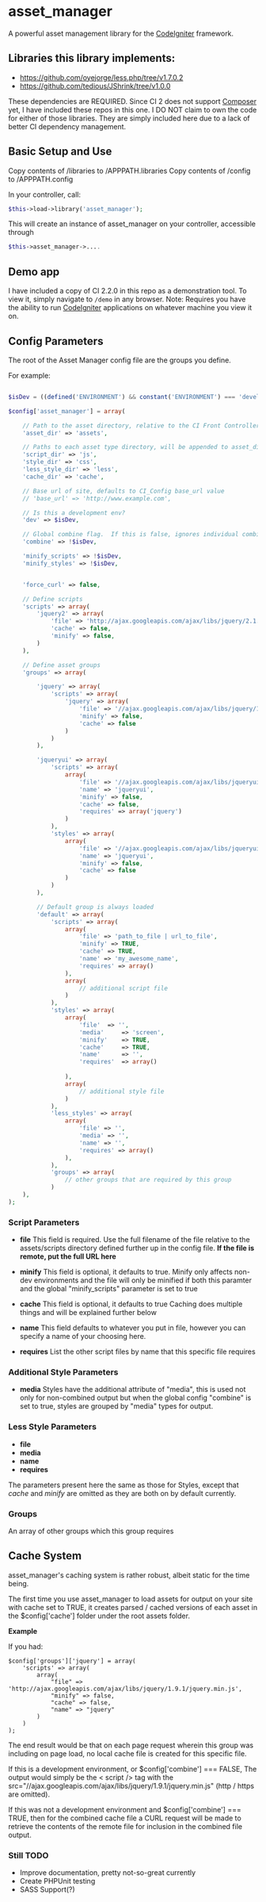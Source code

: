 asset_manager
=============

A powerful asset management library for the <a href="http://ellislab.com/codeigniter" target="_blank">CodeIgniter</a> framework.

## Libraries this library implements:
- https://github.com/oyejorge/less.php/tree/v1.7.0.2
- https://github.com/tedious/JShrink/tree/v1.0.0

These dependencies are REQUIRED.  Since CI 2 does not support <a href="https://getcomposer.org/" target="_blank">Composer</a> yet,
I have included these repos in this one.  I DO NOT claim to own the code for either of those libraries.  They are simply included
here due to a lack of better CI dependency management.

Basic Setup and Use
-------------------

Copy contents of /libraries to /APPPATH.libraries
Copy contents of /config to /APPPATH.config

In your controller, call:
```php
$this->load->library('asset_manager');
```

This will create an instance of asset_manager on your controller, accessible through
```php
$this->asset_manager->....
```

## Demo app
I have included a copy of CI 2.2.0 in this repo as a demonstration tool.  To view it, simply navigate to ``` /demo ``` in any
browser.  Note: Requires you have the ability to run <a href="http://ellislab.com/codeigniter" target="_blank">CodeIgniter</a>
applications on whatever machine you view it on.

Config Parameters
-----------------

The root of the Asset Manager config file are the groups you define.

For example:

```php

$isDev = ((defined('ENVIRONMENT') && constant('ENVIRONMENT') === 'development') ? true : false);

$config['asset_manager'] = array(

    // Path to the asset directory, relative to the CI Front Controller (FCPATH)
    'asset_dir' => 'assets',

    // Paths to each asset type directory, will be appended to asset_dir value
    'script_dir' => 'js',
    'style_dir' => 'css',
    'less_style_dir' => 'less',
    'cache_dir' => 'cache',

    // Base url of site, defaults to CI_Config base_url value
    // 'base_url' => 'http://www.example.com',

    // Is this a development env?
    'dev' => $isDev,

    // Global combine flag.  If this is false, ignores individual combine values
    'combine' => !$isDev,

    'minify_scripts' => !$isDev,
    'minify_styles' => !$isDev,


    'force_curl' => false,

    // Define scripts
    'scripts' => array(
        'jquery2' => array(
            'file' => 'http://ajax.googleapis.com/ajax/libs/jquery/2.1.0/jquery.min.js',
            'cache' => false,
            'minify' => false,
        )
    ),

    // Define asset groups
    'groups' => array(

        'jquery' => array(
            'scripts' => array(
                'jquery' => array(
                    'file' => '//ajax.googleapis.com/ajax/libs/jquery/1.11.0/jquery.min.js',
                    'minify' => false,
                    'cache' => false
                )
            )
        ),

        'jqueryui' => array(
            'scripts' => array(
                array(
                    'file' => '//ajax.googleapis.com/ajax/libs/jqueryui/1.10.4/jquery-ui.min.js',
                    'name' => 'jqueryui',
                    'minify' => false,
                    'cache' => false,
                    'requires' => array('jquery')
                )
            ),
            'styles' => array(
                array(
                    'file' => '//ajax.googleapis.com/ajax/libs/jqueryui/1.10.4/themes/smoothness/jquery-ui.css',
                    'name' => 'jqueryui',
                    'minify' => false,
                    'cache' => false
                )
            )
        ),

        // Default group is always loaded
        'default' => array(
            'scripts' => array(
                array(
                    'file' => 'path_to_file | url_to_file',
                    'minify' => TRUE,
                    'cache' => TRUE,
                    'name' => 'my_awesome_name',
                    'requires' => array()
                ),
                array(
                    // additional script file
                )
            ),
            'styles' => array(
                array(
                    'file'  => '',
                    'media'     => 'screen',
                    'minify'    => TRUE,
                    'cache'     => TRUE,
                    'name'      => '',
                    'requires'  => array()
    
                ),
                array(
                    // additional style file
                )
            ),
            'less_styles' => array(
                array(
                    'file' => '',
                    'media' => '',
                    'name' => '',
                    'requires' => array()
                ),
            ),
            'groups' => array(
                // other groups that are required by this group
            )
    ),
);
```

### Script Parameters

- **file**
This field is required.  Use the full filename of the file relative to the assets/scripts
directory defined further up in the config file.
**If the file is remote, put the full URL here**

- **minify**
This field is optional, it defaults to true.  Minify only affects non-dev environments and the file will only be minified if both
this paramter and the global "minify_scripts" parameter is set to true

- **cache**
This field is optional, it defaults to true
Caching does multiple things and will be explained further below

- **name**
This field defaults to whatever you put in file, however you can specify a
name of your choosing here.

- **requires**
List the other script files by name that this specific file requires


### Additional Style Parameters

- **media**
Styles have the additional attribute of "media", this is used not only for non-combined output but
when the global config "combine" is set to true, styles are grouped by "media" types for output.

### Less Style Parameters

- **file**
- **media**
- **name**
- **requires**

The parameters present here the same as those for Styles, except that *cache* and *minify* are omitted as they are both on by default currently.

### Groups

An array of other groups which this group requires

Cache System
------------
asset_manager's caching system is rather robust, albeit static for the time being.

The first time you use asset_manager to load assets for output on your site with cache set to TRUE,
it creates parsed / cached versions of each asset in the $config['cache'] folder under the root assets folder.

**Example**

If you had:

	$config['groups']['jquery'] = array(
	    'scripts' => array(
	        array(
	            "file" => 'http://ajax.googleapis.com/ajax/libs/jquery/1.9.1/jquery.min.js',
	            "minify" => false,
	            "cache" => false,
	            "name" => "jquery"
	        )
	    )
	);

The end result would be that on each page request wherein this group was including on page load,
no local cache file is created for this specific file.

If this is a development environment, or $config['combine'] === FALSE, The output would simply be the < script /> tag
with the src="//ajax.googleapis.com/ajax/libs/jquery/1.9.1/jquery.min.js" (http / https are omitted).

If this was not a development environment and $config['combine'] === TRUE, then for the combined cache file a
CURL request will be made to retrieve the contents of the remote file for inclusion in the combined file output.

### Still TODO

- Improve documentation, pretty not-so-great currently
- Create PHPUnit testing
- SASS Support(?)